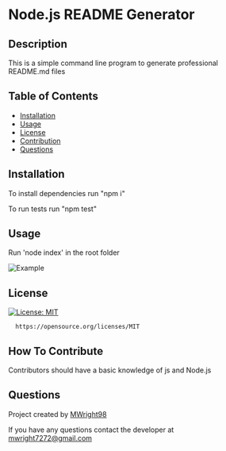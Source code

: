 # Node.js README Generator

  ## Description
  This is a simple command line program to generate professional README.md files

  ## Table of Contents
  - [Installation](#installation)
  - [Usage](#usage)
  - [License](#license)
  - [Contribution](#how-to-contribute)
  - [Questions](#questions)

  ## Installation
  To install dependencies run "npm i"



  To run tests run "npm test"

  ## Usage
  Run 'node index' in the root folder
  
  ![Example](https://user-images.githubusercontent.com/63832314/166156490-b4a08410-fbc7-4f36-875f-a375ac7b8c6f.gif)


  ## License
  [![License: MIT](https://img.shields.io/badge/License-MIT-yellow.svg)](https://opensource.org/licenses/MIT)
      
      https://opensource.org/licenses/MIT

  ## How To Contribute
  Contributors should have a basic knowledge of js and Node.js

  ## Questions
  Project created by [MWright98](https://github.com/MWright98)

  
  If you have any questions contact the developer at mwright7272@gmail.com
